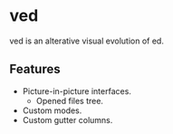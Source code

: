 # ved

ved is an alterative visual evolution of ed.

## Features
* Picture-in-picture interfaces.
    - Opened files tree.
* Custom modes.
* Custom gutter columns.
